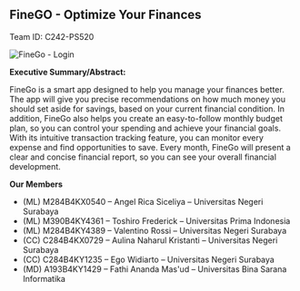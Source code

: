 ## FineGO - Optimize Your Finances

Team ID: C242-PS520

![FineGo - Login](https://github.com/user-attachments/assets/eff64d7d-2d06-4f5e-a5b2-1c65cea3833f)

**Executive Summary/Abstract:**

FineGo is a smart app designed to help you manage your finances better. The app will give you precise recommendations on how much money you should set aside for savings, based on your current financial condition. In addition, FineGo also helps you create an easy-to-follow monthly budget plan, so you can control your spending and achieve your financial goals. With its intuitive transaction tracking feature, you can monitor every expense and find opportunities to save. Every month, FineGo will present a clear and concise financial report, so you can see your overall financial development.

**Our Members**

* (ML) M284B4KX0540 – Angel Rica Siceliya – Universitas Negeri Surabaya
* (ML) M390B4KY4361 – Toshiro Frederick – Universitas Prima Indonesia
* (ML) M284B4KY4389 – Valentino Rossi – Universitas Negeri Surabaya
* (CC) C284B4KX0729 – Aulina Naharul Kristanti – Universitas Negeri Surabaya
* (CC) C284B4KY1235 – Ego Widiarto – Universitas Negeri Surabaya
* (MD) A193B4KY1429 – Fathi Ananda Mas'ud – Universitas Bina Sarana Informatika
